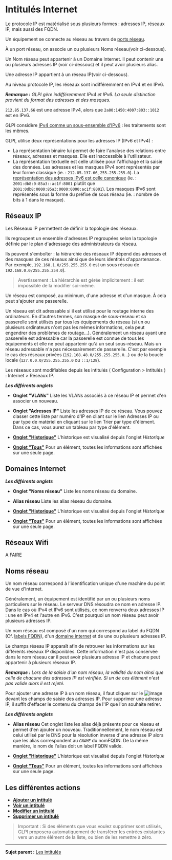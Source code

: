 Intitulés Internet
==================

Le protocole IP est matérialisé sous plusieurs formes : adresses IP, réseaux IP, mais aussi des FQDN.

Un équipement se connecte au réseau au travers de [ports réseau](index.php?fr/Les_différents_onglets/Onglet_Ports_Réseaux.md "Gestion des ports réseaux pour les éléments d'inventaire").

À un port réseau, on associe un ou plusieurs Noms réseau(voir ci-dessous).

Un Nom réseau peut appartenir à un Domaine Internet. Il peut contenir une ou plusieurs adresses IP (voir ci-dessous) et il peut avoir plusieurs alias.

Une adresse IP appartient à un réseau IP(voir ci-dessous).

Au niveau protocole IP, les réseaux sont indifféremment en IPv4 et en IPv6.

***Remarque :** GLPI gère indifféremment IPv4 et IPv6. La seule distinction provient du format des adresses et des masques.*

`212.85.137.66` est une adresse IPv4, alors que `2a00:1450:4007:803::1012` est en IPv6.

GLPI considère [IPv4 comme un sous-ensemble d'IPv6](http://fr.wikipedia.org/wiki/Adresse_IPv6_mappant_IPv4) : les traitements sont les mêmes.

GLPI, utilise deux représentations pour les adresses IP (IPv6 et IPv4) :
-   La représentation binaire lui permet de faire l'analyse des relations entre réseaux, adresses et masques. Elle est inaccessible à l'utilisateur.
-   La représentation textuelle est celle utilisée pour l'affichage et la saisie des données.
    Les adresses et les masques IPv4 sont représentés par leur forme classique (ie. : `212.85.137.66`, `255.255.255.0`). La [représentation des adresses IPv6 est celle     canonique](http://fr.wikipedia.org/wiki/Adresse_IPv6#Notation_d.27une_adresse_IPv6) (ie. : `2001:db8:0:85a3::ac1f:8001` plutôt que `2001:0db8:0000:85a3:0000:0000:ac1f:8001`). Les masques IPv6 sont représentés sous la forme du préfixe de sous réseau (ie. : nombre de bits à 1 dans le masque).

Réseaux IP
----------
Les Réseaux IP permettent de définir la topologie des réseaux.

Ils regroupent un ensemble d'adresses IP regroupées selon la topologie définie par le plan d'adressage des administrateurs du réseau.

Ils peuvent s'emboîter : la hiérarchie des réseaux IP dépend des adresses et des masques de ces réseaux ainsi que de leurs identités d'appartenance.
Par exemple, `192.168.1.0/255.255.255.0` est un sous réseau de `192.168.0.0/255.255.254.0`).

>Avertissement : La hiérarchie est gérée implicitement : il est impossible de la modifier soi-même.

Un réseau est composé, au minimum, d'une adresse et d'un masque. À cela peut s'ajouter une passerelle.

Un réseau est dit adressable si il est utilisé pour le routage interne des ordinateurs. En d'autres termes, son masque de sous-réseau et sa passerelle sont utilisés par tous les équipements du réseau (si un ou plusieurs ordinateurs n'ont pas les mêmes informations, cela peut engendrer des problèmes de routage...). Généralement un réseau ayant une passerelle est adressable car la passerelle est connue de tous les équipements et elle ne peut appartenir qu'à un seul sous-réseau. Mais un réseau adressable n'a pas nécessairement de passerelle. C'est par exemple le cas des réseaux privées (`192.168.48.0/255.255.255.0`...) ou de la boucle locale (`127.0.0.0/255.255.255.0` ou `::1/128`).

Les réseaux sont modifiables depuis les intitulés ( Configuration > Intitulés ) : Internet > Réseaux IP.


***Les différents onglets***

-   **Onglet "VLANs"**
    Liste les VLANs associés à ce réseau IP et permet d'en associer un nouveau.

-   **Onglet "Adresses IP"**
    Liste les adresses IP de ce réseau.
    Vous pouvez classer cette liste par numéro d'IP en cliant sur le lien Adresses IP ou par type de matériel en cliquant sur le lien Trier par type d'élément. Dans ce cas, vous aurez un tableau par type d'élément.

-   **[Onglet "Historique"](index.php?fr/Les_différents_onglets/Onglet_Historique.md)**
     L'historique est visualisé depuis l'onglet *Historique*

-   **[Onglet "Tous"](index.php?fr/Les_différents_onglets/Onglet_Tous.md)**
     Pour un élément, toutes les informations sont affichées sur une seule page.

Domaines Internet
-----------------

***Les différents onglets***

-   **Onglet "Noms réseau"**
    Liste les noms réseau du domaine.

-   **Alias réseau**
    Liste les alias réseau du domaine.
 
-   **[Onglet "Historique"](index.php?fr/Les_différents_onglets/Onglet_Historique.md)**
     L'historique est visualisé depuis l'onglet *Historique*

-   **[Onglet "Tous"](index.php?fr/Les_différents_onglets/Onglet_Tous.md)**
     Pour un élément, toutes les informations sont affichées sur une seule page.

Réseaux Wifi
----------

A FAIRE

Noms réseau
----------
Un nom réseau correspond à l'identification unique d'une machine du point de vue d'Internet.

Généralement, un équipement est identifié par un ou plusieurs noms particuliers sur le réseau. Le serveur DNS résoudra ce nom en adresse IP. Dans le cas où IPv4 et IPv6 sont utilisés, ce nom renverra deux adresses IP : une en IPv4 et l'autre en IPv6. C'est pourquoi un nom réseau peut avoir plusieurs adresses IP.

Un nom réseau est composé d'un nom qui correspond au label du FQDN (Cf. [labels FQDN](glossary/fqdn_label.html)), d'un [domaine internet](glossary/fqdn.html) et de une ou plusieurs adresses IP.

Le champs réseau IP apparaît afin de retrouver les informations sur les différents réseaux IP disponibles. Cette information n'est pas conservée dans le nom réseau car il peut avoir plusieurs adresse IP et chacune peut appartenir à plusieurs réseaux IP.

***Remarque :** Lors de la saisie d'un nom réseau, la validité du nom ainsi que celle de chacune des adresses IP est vérifiée. Si un de ces élément n'est pas valide alors il est rejeté.*

Pour ajouter une adresse IP à un nom réseau, il faut cliquer sur le ![image](docs/image/addcriteria.png) devant les champs de saisie des adresses IP. Pour supprimer une adresse
IP, il suffit d'effacer le contenu du champs de l'IP que l'on souhaite retirer.


***Les différents onglets***

-   **Alias réseau**
    Cet onglet liste les alias déjà présents pour ce réseau et permet d'en ajouter un nouveau.
    Traditionnellement, le nom réseau est celui utilisé par le DNS pour la résolution inverse d'une adresse IP alors que les alias correspondent au *`CNAME`* du nomFQDN. 
    De la même manière, le nom de l'alias doit un label FQDN valide.

-   **[Onglet "Historique"](index.php?fr/Les_différents_onglets/Onglet_Historique.md)**
     L'historique est visualisé depuis l'onglet *Historique*

-   **[Onglet "Tous"](index.php?fr/Les_différents_onglets/Onglet_Tous.md)**
     Pour un élément, toutes les informations sont affichées sur une seule page.


Les différentes actions
-----------------------

-   **[Ajouter un intitulé](index.php?fr/Les_différentes_actions/Créer_un_nouvel_objet.md)**
-   **[Voir un intitulé](index.php?fr/Les_différentes_actions/Visualiser_un_objet.md)**
-   **[Modifier un intitulé](index.php?fr/Les_différentes_actions/Modifier_un_objet.md)**
-   **[Supprimer un intitulé](index.php?fr/Les_différentes_actions/Supprimer_un_objet.md)**

>Important : Si des éléments que vous voulez supprimer sont utilisés, GLPI proposera automatiquement de transférer les entrées existantes vers un autre élément de la liste, ou bien de les remettre à zéro.

------
**Sujet parent :** [Les intitulés](index.php?fr/08_Module_Configuration/02_Intitulés/01_Intitulés.md "Les intitulés sont gérés depuis le menu Configuration > Intitulés")
